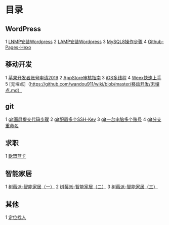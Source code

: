 # 目录

## WordPress

1 [LNMP安装Wordpress](https://github.com/wandou911/wiki/blob/master/WordPress/LNMP安装Wordpress.md)
2 [LAMP安装Wordpress](https://github.com/wandou911/wiki/blob/master/WordPress/CentOS7搭建WordPress.md)
3 [MySQL8操作步骤](https://github.com/wandou911/wiki/blob/master/WordPress/MySQL8操作步骤.md)
4 [Github-Pages-Hexo](https://github.com/wandou911/wiki/blob/master/WordPress/Github-Pages-Hexo.md)

## 移动开发

1 [苹果开发者账号申请2019](https://github.com/wandou911/wiki/blob/master/移动开发/苹果开发者账号申请2019.md)
2 [AppStore审核指南](https://github.com/wandou911/wiki/blob/master/移动开发/AppStore审核指南.md)
3 [iOS多线程](https://github.com/wandou911/wiki/blob/master/移动开发/iOS多线程.md)
4 [Weex快速上手](https://github.com/wandou911/wiki/blob/master/移动开发/Weex快速上手.md)
5 [无埋点]（https://github.com/wandou911/wiki/blob/master/移动开发/无埋点.md）

## git

1 [git画屏提交代码步骤](https://github.com/wandou911/wiki/blob/master/git操作/git画屏提交代码步骤.md)
2 [git配置多个SSH-Key](https://github.com/wandou911/wiki/blob/master/git操作/git配置多个SSH-Key.md)
3 [git一台电脑多个账号](https://github.com/wandou911/wiki/blob/master/git操作/git一台电脑多个账号.md)
4 [git分支重命名](https://github.com/wandou911/wiki/blob/master/git操作/git分支重命名.md)


## 求职

1 [欧盟蓝卡](https://github.com/wandou911/wiki/blob/master/求职/欧盟蓝卡.md)

## 智能家居

1 [树莓派-智能家居（一）](https://github.com/wandou911/wiki/blob/master/智能家居/树莓派-智能家居（一）.md)
2 [树莓派-智能家居（二）](https://github.com/wandou911/wiki/blob/master/智能家居/树莓派-智能家居（二）.md)
3 [树莓派-智能家居（三）](https://github.com/wandou911/wiki/blob/master/智能家居/树莓派-智能家居（三）.md)

## 其他

1 [定位找人](https://github.com/wandou911/wiki/blob/master/其他/定位找人.md)


